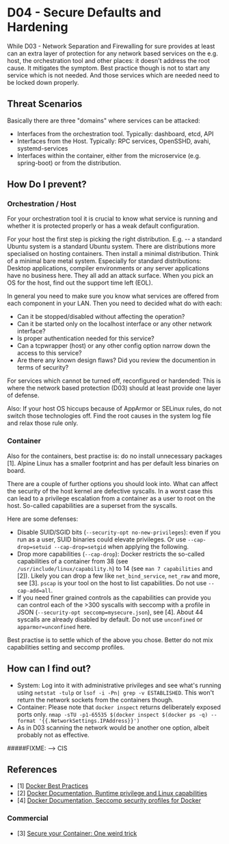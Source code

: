# D04 - Secure Defaults and Hardening

While D03 - Network Separation and Firewalling for sure provides at least can an extra layer of protection for any network based services on the e.g. host, the orchestration tool and other places: it doesn't address the root cause. It mitigates the symptom. Best practice though is not to start any service which is not needed. And those services which are needed need to be locked down properly.

## Threat Scenarios

Basically there are three "domains" where services can be attacked:

* Interfaces from the orchestration tool. Typically: dashboard, etcd, API
* Interfaces from the Host. Typically: RPC services, OpenSSHD, avahi, systemd-services
* Interfaces within the container, either from the microservice (e.g. spring-boot) or from the distribution.


## How Do I prevent?

### Orchestration / Host

For your orchestration tool it is crucial to know what service is running and whether it is protected properly or has a weak default configuration.

For your host the first step is picking the right distribution. E.g. -- a standard Ubuntu system is a standard Ubuntu system. There are distributions more specialised on hosting containers. Then install a minimal distribution. Think of a minimal bare metal system. Especially for standard distributions: Desktop applications, compiler environments or any server applications have no business here. They all add an attack surface. When you pick an OS for the host,
find out the support time left (EOL).

In general you need to make sure you know what services are offered from each component in your LAN. Then you need to decided what do with each:

* Can it be stopped/disabled without affecting the operation?
* Can it be started only on the localhost interface or any other network interface?
* Is proper authentication needed for this service?
* Can a tcpwrapper (host) or any other config option narrow down the access to this service?
* Are there any known design flaws? Did you review the documention in terms of security?

For services which cannot be turned off, reconfigured or hardended: This is where the network based protection (D03) should at least provide one layer of defense.

Also: If your host OS hiccups because of AppArmor or SELinux rules, do not switch those technologies off. Find the root causes in the system log file and relax those rule only.

### Container

Also for the containers, best practise is: do no install unnecessary packages [1]. Alpine Linux has a smaller footprint and has per default less binaries on board.

There are a couple of further options you should look into. What can affect the security of the host kernel are defective syscalls. In a worst case this can lead to a privilege escalation from a container as a user to root on the host. So-called capabilities are a superset from the syscalls.

Here are some defenses:

* Disable SUID/SGID bits (`--security-opt no-new-privileges`): even if you run as a user, SUID binaries could elevate privileges. Or use `--cap-drop=setuid --cap-drop=setgid` when applying the following.
* Drop more capabilities (`--cap-drop`): Docker restricts the so-called capabilities of a container from 38 (see `/usr/include/linux/capability.h`) to 14 (see ``man 7 capabilities`` and [2]). Likely you can drop a few like `net_bind_service`, `net_raw` and more, see [3]. `pscap` is your tool on the host to list capabilities.  Do not use `--cap-add=all`.
* If you need finer grained controls as the capabilities can provide you can control each of the >300 syscalls with seccomp with a profile in JSON  (`--security-opt seccomp=mysecure.json`), see [4]. About 44 syscalls are already disabled by default. Do not use `unconfined` or `apparmor=unconfined` here.

Best practise is to settle which of the above you chose. Better do not mix capabilities setting and seccomp profiles.


## How can I find out?

* System: Log into it with administrative privileges and see what's running using `netstat -tulp` or `lsof -i -Pn| grep -v ESTABLISHED`. This won't return the network sockets from the containers though.
* Container: Please note that `docker inspect` returns deliberately exposed ports only. `nmap -sTU -p1-65535 $(docker inspect $(docker ps -q) --format '{{.NetworkSettings.IPAddress}}')`
* As in D03 scanning the network would be another one option, albeit probably not as effective.

#####FIXME: --> CIS


## References

* [1] [Docker Best Practices](https://docs.docker.com/develop/develop-images/dockerfile_best-practices/)
* [2] [Docker Documentation, Runtime privilege and Linux capabilities](https://docs.docker.com/engine/reference/run/#runtime-privilege-and-linux-capabilities)
* [4] [Docker Documentation, Seccomp security profiles for Docker](https://docs.docker.com/engine/security/seccomp/)

### Commercial

* [3] [Secure your Container: One weird trick](https://www.redhat.com/en/blog/secure-your-containers-one-weird-trick)



